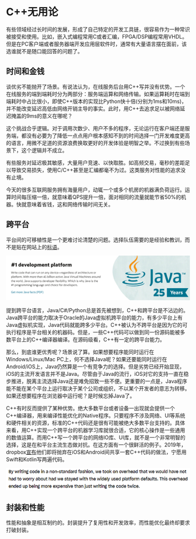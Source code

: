 # C++无用论

有些领域经过长时间的发展，形成了自己特定的开发工具链，很容易作为一种常识被接受和使用。比如，嵌入式编程常用C或者汇编，FPGA/DSP编程常用VHDL。但是在PC客户端或者服务器端开发应用层软件时，通常有大量语言摆在面前，该选谁就不是随口能回答的问题了。

## 时间和金钱

谈优劣不能抛开了场景。有说法认为，在线服务后台用C++写并没有优势。一个在线服务的端到端耗时分为两部分：服务端运算和网络传输。如果运算耗时在端到端耗时中占比很小，即使C++版本的实现比Python快十倍(分别为1ms和10ms)，并不能改变延迟高低由网络开销主导的事实。此时，用C++去追求足以被网络延迟掩盖的9ms的意义在哪呢？

这个挑战合乎逻辑。对于调用次数少、用户不多的程序，无论运行在客户端还是服务端，都没有必要为了降低一点点用户根本感知不到的时间选择一门开发难度更高的语言，用微不足道的资源浪费换取更好的开发体验是明智之举。不过换到有些场景下，这个逻辑并不成立。

有些服务对延迟极其敏感，大量用户竞速、以快取胜。如高频交易，毫秒的差距足以导致交易损失，使用C/C++甚至是汇编都毫不为过。这类服务对性能的追求没有止境。

今天的很多互联网服务拥有海量用户，动辄一个或多个机房的机器满负荷运行。运算时间每压缩一倍，就意味着QPS提升一倍，面对相同的流量就能节省50%的机器。快就意味着省钱，这和网络传输时间无关。

## 跨平台

平台间的可移植性是一个更难讨论清楚的问题。选择队伍需要的是经验和教训，而不是贴在网站上的[标语](https://www.oracle.com/java/)。

![Java](java.png)

提到跨平台语言，Java/C#/Python总是首先被想到，C++和跨平台是不沾边的。Java跨平台的能力取决于Oracle的Java虚拟机跨平台的能力，有多少平台上有Java虚拟机实现，Java代码就能跨多少平台。C++被认为不跨平台是因为它的可执行程序是平台相关的机器码。但是，一些C++代码可以做到同一份源码能被多数平台上的C++编译器编译。在源码级看，C++有一定的跨平台能力。

那么，到底谁更优秀呢？场景说了算。如果想要程序能同时运行在Windows/Linux/Mac PC上，何不选择Java呢？如果还要能同时运行在Android/iOS上，Java仍然算是一个有竞争力的选择。但是劣势已经开始显现，iOS的主流开发语言并不是Java。尽管由于Java的流行，iOS对它的支持一直在稳步推进，脱离主流选择Java还是难免招致一些不便。更重要的一点是，Java程序能不能在某个平台上运行取决于某个公司或组织，不以某个开发者的意志为转移。如果还想要程序在浏览器中运行呢？是时候忘掉Java了。

C++有时反而提供了某种优势。绝大多数平台或者设备一出现就会提供一个C++编译器，用来编译性能优化的Native程序。只要程序不涉及网络、UI等系统和硬件相关的资源，标准的C++代码还是很有可能被绝大多数平台支持的。具体来看，用C++实现一个跨平台的机器学习库就很合适，它的核心操作是一些通用的数值运算。而用C++写一个跨平台的网络IO库、UI库，就不是一个非常明智的选择，这是在和平台主流生态做对抗。在这方面有一个很鲜活的例子。2019年，dropbox[宣布](https://dropbox.tech/mobile/the-not-so-hidden-cost-of-sharing-code-between-ios-and-android)他们即将抛弃在iOS和Android间共享一套C++代码的做法，宁愿用Swift和Kotlin写两遍代码。

![](dropbox_abandon_cpp.png)

## 封装和性能

性能和抽象是相互制约的。封装提升了复用性和开发效率，而性能优化最终却要求打破封装。
